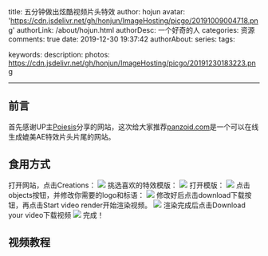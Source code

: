 title: 五分钟做出炫酷视频片头特效
author: hojun
avatar: 'https://cdn.jsdelivr.net/gh/honjun/ImageHosting/picgo/20191009004718.png'
authorLink: /about/hojun.html
authorDesc: 一个好奇的人
categories: 资源
comments: true
date: 2019-12-30 19:37:42
authorAbout:
series:
tags:

keywords:
description:
photos: https://cdn.jsdelivr.net/gh/honjun/ImageHosting/picgo/20191230183223.png

---
## 前言

首先感谢UP主[Poiesis](https://space.bilibili.com/439306192)分享的网站，这次给大家推荐[panzoid.com](https://panzoid.com)是一个可以在线生成媲美AE特效片头片尾的网站。

## 食用方式

打开网站，点击Creations：
![](https://cdn.jsdelivr.net/gh/honjun/ImageHosting/picgo/20191230183216.png)
挑选喜欢的特效模版：
![](https://cdn.jsdelivr.net/gh/honjun/ImageHosting/picgo/20191230183443.png)
打开模版：
![](https://cdn.jsdelivr.net/gh/honjun/ImageHosting/picgo/20191230183649.png)
点击objects按钮，并修改你需要的logo和标语：
![](https://cdn.jsdelivr.net/gh/honjun/ImageHosting/picgo/20191230183751.png)
修改好后点击download下载按钮，再点击Start video render开始渲染视频。
![](https://cdn.jsdelivr.net/gh/honjun/ImageHosting/picgo/20191230185230.png)
渲染完成后点击Download your video下载视频
![](https://cdn.jsdelivr.net/gh/honjun/ImageHosting/picgo/20191230185555.png)
完成！

## 视频教程

